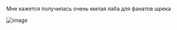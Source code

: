 Мне кажется получилась очень милая лаба для фанатов шрека

![image](https://user-images.githubusercontent.com/90419704/146654294-dff262a3-7dd2-4356-a220-d2ae98871bd7.png)
